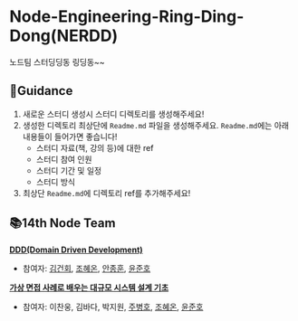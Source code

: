 # Node-Engineering-Ring-Ding-Dong(NERDD)

노드팀 스터딩딩동 링딩동~~

## 📝Guidance

1. 새로운 스터디 생성시 스터디 디렉토리를 생성해주세요!
2. 생성한 디렉토리 최상단에 `Readme.md` 파일을 생성해주세요. `Readme.md`에는 아래 내용들이 들어가면 좋습니다!
    - 스터디 자료(책, 강의 등)에 대한 ref
    - 스터디 참여 인원
    - 스터디 기간 및 일정
    - 스터디 방식
3. 최상단 `Readme.md`에 디렉토리 ref를 추가해주세요!

## 📚14th Node Team 

**[DDD(Domain Driven Development)](./14기/도메인%20주도%20개발%20시작하기/)**

- 참여자: [김건회](https://github.com/JonghunAn), [조혜온](https://github.com/hye-on), [안종훈](https://github.com/JonghunAn), [윤준호](https://github.com/J-Hoplin)

**[가상 면접 사례로 배우는 대규모 시스템 설계 기초](./14기/가상%20면접%20사례로%20배우는%20대규모%20시스템%20설계%20기초/)**

- 참여자: 이찬웅, 김바다, 박지원, [주병호](https://github.com/Ho-s), [조혜온](https://github.com/hye-on), [윤준호](https://github.com/J-Hoplin)
